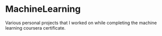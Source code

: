 # MachineLearning
Various personal projects that I worked on while completing the machine learning coursera certificate.
